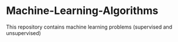 # Machine-Learning-Algorithms
This repository contains machine learning problems (supervised and unsupervised)
